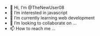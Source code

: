 - 👋 Hi, I’m @TheNewUser08
- 👀 I’m interested in javascript
- 🌱 I’m currently learning web development
- 💞️ I’m looking to collaborate on ...
- 📫 How to reach me ...

<!---
TheNewUser08/TheNewUser08 is a ✨ special ✨ repository because its `README.md` (this file) appears on your GitHub profile.
You can click the Preview link to take a look at your changes.
--->
